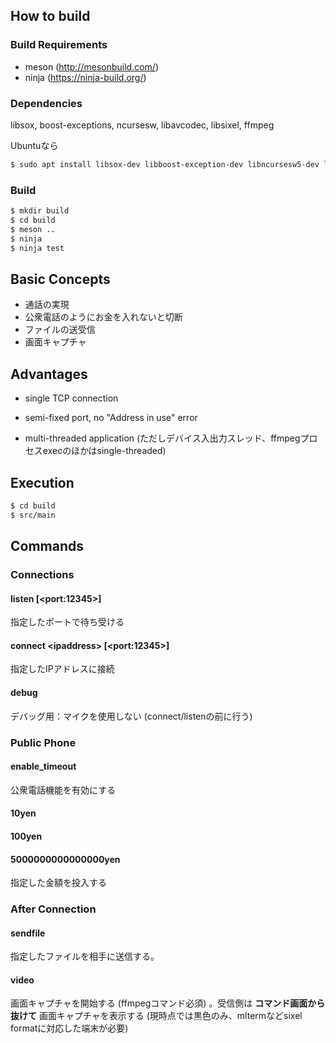 ## How to build

### Build Requirements

* meson (http://mesonbuild.com/)
* ninja (https://ninja-build.org/)

### Dependencies

libsox, boost-exceptions, ncursesw, libavcodec, libsixel, ffmpeg

Ubuntuなら

```sh
$ sudo apt install libsox-dev libboost-exception-dev libncursesw5-dev libavcodec-dev libsixel-dev ffmpeg
```

### Build

```sh
$ mkdir build
$ cd build
$ meson ..
$ ninja
$ ninja test
```

## Basic Concepts

* 通話の実現
* 公衆電話のようにお金を入れないと切断
* ファイルの送受信
* 画面キャプチャ

## Advantages

* single TCP connection
* semi-fixed port, no "Address in use" error

* multi-threaded application (ただしデバイス入出力スレッド、ffmpegプロセスexecのほかはsingle-threaded)

## Execution

```sh
$ cd build
$ src/main
```

## Commands
### Connections
#### listen [&lt;port:12345&gt;]
指定したポートで待ち受ける
#### connect &lt;ipaddress&gt; [&lt;port:12345&gt;]
指定したIPアドレスに接続
#### debug
デバッグ用：マイクを使用しない (connect/listenの前に行う)
### Public Phone
#### enable_timeout
公衆電話機能を有効にする
#### 10yen
#### 100yen
#### 5000000000000000yen
指定した金額を投入する
### After Connection
#### sendfile <filename>
指定したファイルを相手に送信する。
#### video
画面キャプチャを開始する (ffmpegコマンド必須) 。受信側は **コマンド画面から抜けて** 画面キャプチャを表示する
(現時点では黒色のみ、mltermなどsixel formatに対応した端末が必要)
